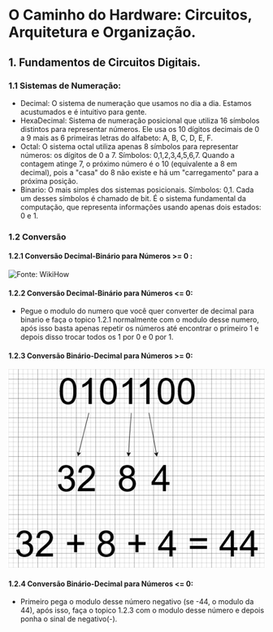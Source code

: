 # O Caminho do Hardware: Circuitos, Arquitetura e Organização.

## 1. Fundamentos de Circuitos Digitais.
### 1.1 Sistemas de Numeração:
   * Decimal: O sistema de numeração que usamos no dia a dia. Estamos acustumados e é intuitivo para gente.
   * HexaDecimal: Sistema de numeração posicional que utiliza 16 símbolos distintos para representar números. Ele usa os 10 dígitos decimais de 0 a 9 mais as 6 primeiras letras do alfabeto: A, B, C, D, E, F.
   * Octal: O sistema octal utiliza apenas 8 símbolos para representar números: os dígitos de 0 a 7. Símbolos: 0,1,2,3,4,5,6,7. Quando a contagem atinge 7, o próximo número é o 10 (equivalente a 8 em decimal), pois a "casa" do 8 não existe e há um "carregamento" para a próxima posição.
   * Binario: O mais simples dos sistemas posicionais. Símbolos: 0,1. Cada um desses símbolos é chamado de bit. É o sistema fundamental da computação, que representa informações usando apenas dois estados: 0 e 1.
### 1.2 Conversão
#### 1.2.1 Conversão Decimal-Binário para Números >= 0 :
![Fonte: WikiHow](https://www.wikihow.com/images/thumb/4/45/Convert-from-Decimal-to-Binary-Step-9-Version-4.jpg/v4-728px-Convert-from-Decimal-to-Binary-Step-9-Version-4.jpg "Fonte WikiHow")
#### 1.2.2 Conversão Decimal-Binário para Números <= 0:
   * Pegue o modulo do numero que você quer converter de decimal para binario e faça o topico 1.2.1 normalmente com o modulo desse numero, após isso basta apenas repetir os números até encontrar o primeiro 1 e depois disso trocar todos os 1 por 0 e 0 por 1.
#### 1.2.3 Conversão Binário-Decimal para Números >= 0: 
![Fonte: @isaulfelipe]( /img/ConversaoBinarioDecimalParaNumerosPositivos.png "Fonte @isaulfelipe")
#### 1.2.4 Conversão Binário-Decimal para Números <= 0: 
   * Primeiro pega o modulo desse número negativo (se -44, o modulo da 44), após isso, faça o topico 1.2.3 com o modulo desse número e depois ponha o sinal de negativo(-).



